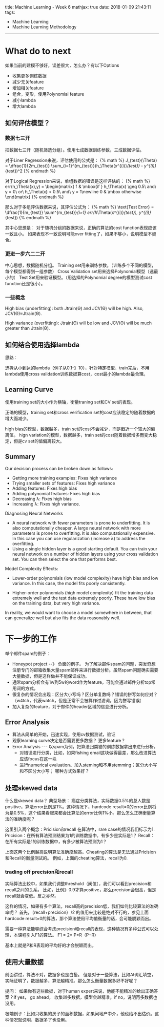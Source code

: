 title: Machine Learning - Week 6
mathjax: true
date: 2018-01-09 21:43:11
tags:
- Machine Learning
- Machine Learning Methodology
---

# What do to next

如果当前的建模不够好，误差很大，怎么办？有以下Options

* 收集更多训练数据
* 减少无关feature
* 增加相关feature
* 组合，变形，使用Polynomial feature
* 减小lambda
* 增大lambda

## 如何评估模型？

### 数据七三开

把数据七三开（随机筛选分组）。使用七成数据训练参数，三成数据评估。

对于Liner Regression来说，评估使用的公式是：
{% math %}
J_{test}(\Theta) = \dfrac{1}{2m_{test}} \sum_{i=1}^{m_{test}}(h_\Theta(x^{(i)}_{test}) - y^{(i)}_{test})^2
{% endmath %}

对于Logical Regression来说，单组数据的错误是这样评估的：
{% math %}
err(h_\Theta(x),y) = \begin{matrix} 1 & \mbox{if } h_\Theta(x) \geq 0.5\ and\ y = 0\ or\ h_\Theta(x) < 0.5\ and\ y = 1\newline 0 & \mbox otherwise \end{matrix}
{% endmath %}

那么对于多组评估数据来说，其评估公式为：
{% math %}
\text{Test Error} = \dfrac{1}{m_{test}} \sum^{m_{test}}_{i=1} err(h_\Theta(x^{(i)}_{test}), y^{(i)}_{test})
{% endmath %}

其中心思想是：
对于随机分组的数据来说，正确的算法的cost function表现应该一致且小。 如果表现不一致说明可能over fitting了，如果不够小，说明模型不契合。

### 更进一步六二二开


中心思想，数据随机分组。
Training set用来训练参数。（训练多个不同的模型，每个模型都得到一组参数）
Cross Validation set用来选择Polynomial模型（选最小的）
Test Set用来验证模型。（用选择的Polynomial degree的模型测试cost function还是很小）。


### 一些概念



High bias (underfitting): both Jtrain(Θ) and JCV(Θ) will be high. Also, JCV(Θ)≈Jtrain(Θ).

High variance (overfitting): Jtrain(Θ) will be low and JCV(Θ) will be much greater than Jtrain(Θ).

## 如何结合使用选择lambda

思路：

选择从小到达的lambda（例子从0.1-》10），针对特定模型，train完后，不用lambda使用cross validation训练数据算cost，cost最小的lambda最合理。

## Learning Curve

使用training set的大小作为横轴，衡量traning set和CV set的表现。

正确的模型，training set和cross verification set的cost应该稳定的随着数据的增大而减少。

high bias的模型，数据越多，train set的cost不会减少，而是趋近一个较大的偏离值。
hign variation的模型，数据越多，train set的cost随着数据增多而变大稳定，但是cv set的值偏离较大。


## Summary
Our decision process can be broken down as follows:

* Getting more training examples: Fixes high variance
* Trying smaller sets of features: Fixes high variance
* Adding features: Fixes high bias
* Adding polynomial features: Fixes high bias
* Decreasing λ: Fixes high bias
* Increasing λ: Fixes high variance.

Diagnosing Neural Networks

* A neural network with fewer parameters is prone to underfitting. It is also computationally cheaper.
A large neural network with more parameters is prone to overfitting. It is also computationally expensive. In this case you can use regularization (increase λ) to address the overfitting.
* Using a single hidden layer is a good starting default. You can train your neural network on a number of hidden layers using your cross validation set. You can then select the one that performs best.


Model Complexity Effects:

* Lower-order polynomials (low model complexity) have high bias and low variance. In this case, the model fits poorly consistently.

* Higher-order polynomials (high model complexity) fit the training data extremely well and the test data extremely poorly. These have low bias on the training data, but very high variance.

In reality, we would want to choose a model somewhere in between, that can generalize well but also fits the data reasonably well.


# 下一步的工作


举个邮件spam的例子：

* Honeypot project --》 负面的例子。 为了解决邮件spam的问题，突发奇想注册专门的邮箱收集大量spam邮件来进行数据分析。虽然spam问题确实需要大量数据，但是这样做并不能保证成功。
* 通常spam分析会有1w到5w的word作为feature，可能会通过邮件分析top常用词的方式。
* 很复杂的情况会出现：区分大小写吗？区分单复数吗？错误的拼写如何应对？（w4tch，代表watch，但是正常不会被算作过滤词，因为拼写错误）
* 加入复杂的feature，对于邮件的header区域的信息进行分析。



## Error Analysis


* 算法从简单的开始，迅速实现，使用cv数据测试，验证
* 观察learning curve决定是否需要更多数据？ 更多feature？
* Error Analysis --- 以spam为例，把算法归类错的训练数据拿出来进行分析。
  * 对错误进行分类，比如，如果fishing email这块做得最差，那么改进算法应该focus在这一块
  * 进行numerical evaluation。加入steming和不用stemming；区分大小写和不区分大小写； 哪种方式效果好？

## 处理skewed data

什么是skewed data？
典型场景： 癌症分类算法，实际数据0.5%的总人数是positive，算法error比例是1%。这种情况下，hardcode result=0的error比例将为是0.5%，这个结果看起来都会比算法的error比例1%小。那么怎么正确衡量算法的准确度呢？

这里引入两个概念：Pricision和recall
在算法中，rare case的情况我们标示为1.
Pricision：在所有算法预测结果为1的训练数据中，有多少是实际是1？
Recall： 在所有实际是1的训练数据中，有多少被算法预测为1？

上面这两个比例越高说明算法准确度越高。Cheating的算法是无法通过Pricision和Recall的衡量测试的。
例如，上面的cheating算法，recall为0.

### trading off precision和recall

实际算法比较中，如果我们调整threshold（阀值），我们可以看到precision和recall之间的关系。
比如，比例》0.9才算positive，那么precision会很高，但是recall就会变低。反之亦然。

这样的情况，如果有多个算法，recall高的precision低，我们如何比较算法的准确率呢？
首先，（recall+precision）/2 的值用来比较是绝对不行的，参见上面hardcode result=0的算法，那个算法使用平均值衡量的话，会可能脱颖而出。

需要一种算法能够综合考虑precision和recall的表现，这种情况有多种公式可以处理，本课程引入F1的算法。
F1 = 2* P*R（P+R）

基本上就是P和R表现的平均好的才会脱颖而出。

## 使用大量数据

前面讲过，算法不对，数据多也是白搭。
但是对于一些算法，比如AI词汇填空，实际证明了，数据越多，算法越精准。那么怎么衡量数据多好不好呢？

提问： 如果你有这些数据，对于human expert来说，他能不能精准的给出正确答案？if yes， go ahead， 收集越多数据，模型会越精准。if no，说明再多数据也没用。

极端例子：比如只收集的房子的面积数据，如果问地产中介，他也给不出估价。这种情况就说明，数据多了也没用。
